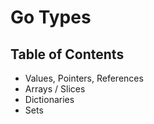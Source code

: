 # Go Types

## Table of Contents

- Values, Pointers, References
- Arrays / Slices
- Dictionaries
- Sets

